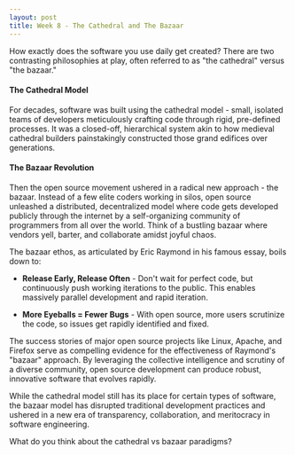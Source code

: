```yaml
---
layout: post
title: Week 8 - The Cathedral and The Bazaar
---
```


How exactly does the software you use daily get created? There are two contrasting philosophies at play, often referred to as "the cathedral" versus "the bazaar."

#### The Cathedral Model
For decades, software was built using the cathedral model - small, isolated teams of developers meticulously crafting code through rigid, pre-defined processes. It was a closed-off, hierarchical system akin to how medieval cathedral builders painstakingly constructed those grand edifices over generations. 

<!--more-->

#### The Bazaar Revolution
Then the open source movement ushered in a radical new approach - the bazaar. Instead of a few elite coders working in silos, open source unleashed a distributed, decentralized model where code gets developed publicly through the internet by a self-organizing community of programmers from all over the world. Think of a bustling bazaar where vendors yell, barter, and collaborate amidst joyful chaos.

The bazaar ethos, as articulated by Eric Raymond in his famous essay, boils down to:

- **Release Early, Release Often** - Don't wait for perfect code, but continuously push working iterations to the public. This enables massively parallel development and rapid iteration.

- **More Eyeballs = Fewer Bugs** - With open source, more users scrutinize the code, so issues get rapidly identified and fixed.

The success stories of major open source projects like Linux, Apache, and Firefox serve as compelling evidence for the effectiveness of Raymond's "bazaar" approach. By leveraging the collective intelligence and scrutiny of a diverse community, open source development can produce robust, innovative software that evolves rapidly.

While the cathedral model still has its place for certain types of software, the bazaar model has disrupted traditional development practices and ushered in a new era of transparency, collaboration, and meritocracy in software engineering.

What do you think about the cathedral vs bazaar paradigms?
